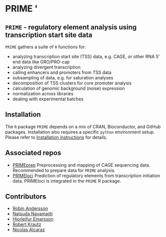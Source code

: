# PRIME '

## `PRIME` - regulatory element analysis using transcription start site data

`PRIME` gathers a suite of `R` functions for:
* analyzing transcription start site (TSS) data, e.g. CAGE, or other RNA 5' end data like GRO/PRO-cap
* analyzing divergent transcription
* calling enhancers and promoters from TSS data
* subsampling of data, e.g. for saturation analyses
* decomposition of TSS clusters for core promoter analysis
* calculation of genomic background (noise) expression
* normalization across libraries
* dealing with experimental batches

## Installation

The `R` package `PRIME` depends on a mix of CRAN, Bioconductor, and GitHub packages. Installation also requires a specific `python` environment setup. Please refer to [Installation instructions](https://github.com/anderssonlab/PRIME/blob/main/INSTALL_PRIME.md) for details.

## Associated repos

* [PRIMEprep](https://github.com/anderssonlab/PRIMEprep) Preprocessing and mapping of CAGE sequencing data. Recommended to prepare data for `PRIME` analysis.
* [PRIMEloci](https://github.com/anderssonlab/PRIMEloci) Prediction of regulatory elements from transcription initiation data. PRIMEloci is integrated in the `PRIME` R package.

## Contributors
* [Robin Andersson](https://github.com/anderssonrobin)
* [Natsuda Navamajiti](https://github.com/natsnav)
* [Hjorleifur Einarsson](https://github.com/HjolliEin)
* [Robert Krautz](https://github.com/robertkrautz)
* [Nicolas Alcaraz](https://github.com/satroz)

